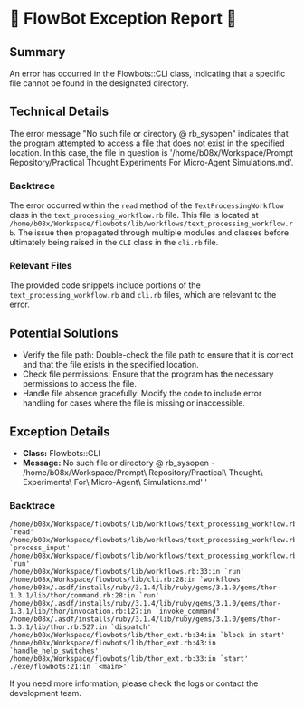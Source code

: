 # 🤖 FlowBot Exception Report 🤖


## Summary
An error has occurred in the Flowbots::CLI class, indicating that a specific file cannot be found in the designated directory.

## Technical Details
The error message "No such file or directory @ rb_sysopen" indicates that the program attempted to access a file that does not exist in the specified location. In this case, the file in question is '/home/b08x/Workspace/Prompt Repository/Practical Thought Experiments For Micro-Agent Simulations.md'.

### Backtrace
The error occurred within the `read` method of the `TextProcessingWorkflow` class in the `text_processing_workflow.rb` file. This file is located at `/home/b08x/Workspace/flowbots/lib/workflows/text_processing_workflow.rb`. The issue then propagated through multiple modules and classes before ultimately being raised in the `CLI` class in the `cli.rb` file.

### Relevant Files
The provided code snippets include portions of the `text_processing_workflow.rb` and `cli.rb` files, which are relevant to the error.

## Potential Solutions
- Verify the file path: Double-check the file path to ensure that it is correct and that the file exists in the specified location.
- Check file permissions: Ensure that the program has the necessary permissions to access the file.
- Handle file absence gracefully: Modify the code to include error handling for cases where the file is missing or inaccessible.


## Exception Details

- **Class:** Flowbots::CLI
- **Message:** No such file or directory @ rb_sysopen - /home/b08x/Workspace/Prompt\ Repository/Practical\ Thought\ Experiments\ For\ Micro-Agent\ Simulations.md'
'

### Backtrace

```
/home/b08x/Workspace/flowbots/lib/workflows/text_processing_workflow.rb:55:in `read'
/home/b08x/Workspace/flowbots/lib/workflows/text_processing_workflow.rb:55:in `process_input'
/home/b08x/Workspace/flowbots/lib/workflows/text_processing_workflow.rb:24:in `run'
/home/b08x/Workspace/flowbots/lib/workflows.rb:33:in `run'
/home/b08x/Workspace/flowbots/lib/cli.rb:28:in `workflows'
/home/b08x/.asdf/installs/ruby/3.1.4/lib/ruby/gems/3.1.0/gems/thor-1.3.1/lib/thor/command.rb:28:in `run'
/home/b08x/.asdf/installs/ruby/3.1.4/lib/ruby/gems/3.1.0/gems/thor-1.3.1/lib/thor/invocation.rb:127:in `invoke_command'
/home/b08x/.asdf/installs/ruby/3.1.4/lib/ruby/gems/3.1.0/gems/thor-1.3.1/lib/thor.rb:527:in `dispatch'
/home/b08x/Workspace/flowbots/lib/thor_ext.rb:34:in `block in start'
/home/b08x/Workspace/flowbots/lib/thor_ext.rb:43:in `handle_help_switches'
/home/b08x/Workspace/flowbots/lib/thor_ext.rb:33:in `start'
./exe/flowbots:21:in `<main>'
```

If you need more information, please check the logs or contact the development team.
